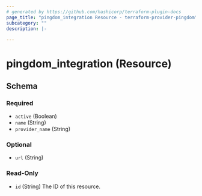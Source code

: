 ```yaml
---
# generated by https://github.com/hashicorp/terraform-plugin-docs
page_title: "pingdom_integration Resource - terraform-provider-pingdom"
subcategory: ""
description: |-
  
---
```


# pingdom_integration (Resource)





<!-- schema generated by tfplugindocs -->
## Schema

### Required

- `active` (Boolean)
- `name` (String)
- `provider_name` (String)

### Optional

- `url` (String)

### Read-Only

- `id` (String) The ID of this resource.


